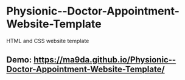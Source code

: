 # Physionic--Doctor-Appointment-Website-Template
HTML and CSS website template 
## Demo: https://ma9da.github.io/Physionic--Doctor-Appointment-Website-Template/
